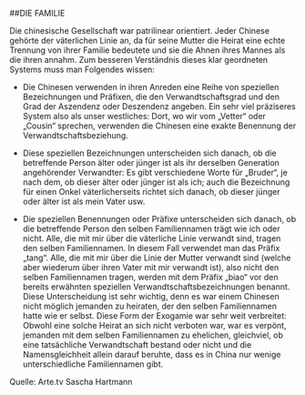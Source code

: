 ##DIE FAMILIE

Die chinesische Gesellschaft war patrilinear orientiert. Jeder Chinese gehörte der väterlichen Linie an, da für seine Mutter die Heirat eine echte Trennung von ihrer Familie bedeutete und sie die Ahnen ihres Mannes als die ihren annahm. Zum besseren Verständnis dieses klar geordneten Systems muss man Folgendes wissen:

* Die Chinesen verwenden in ihren Anreden eine Reihe von speziellen Bezeichnungen und Präfixen, die den Verwandtschaftsgrad und den Grad der Aszendenz oder Deszendenz angeben. Ein sehr viel präziseres System also als unser westliches: Dort, wo wir vom „Vetter“ oder „Cousin“ sprechen, verwenden die Chinesen eine exakte Benennung der Verwandtschaftsbeziehung.

* Diese speziellen Bezeichnungen unterscheiden sich danach, ob die betreffende Person älter oder jünger ist als ihr derselben Generation angehörender Verwandter: Es gibt verschiedene Worte für „Bruder“, je nach dem, ob dieser älter oder jünger ist als ich; auch die Bezeichnung für einen Onkel väterlicherseits richtet sich danach, ob dieser jünger oder älter ist als mein Vater usw.

* Die speziellen Benennungen oder Präfixe unterscheiden sich danach, ob die betreffende Person den selben Familiennamen trägt wie ich oder nicht.
Alle, die mit mir über die väterliche Linie verwandt sind, tragen den selben Familiennamen. In diesem Fall verwendet man das Präfix „tang“. Alle, die mit mir über die Linie der Mutter verwandt sind (welche aber wiederum über ihren Vater mit mir verwandt ist), also nicht den selben Familiennamen tragen, werden mit dem Präfix „biao“ vor den bereits erwähnten speziellen Verwandtschaftsbezeichnungen benannt. Diese Unterscheidung ist sehr wichtig, denn es war einem Chinesen nicht möglich jemanden zu heiraten, der den selben Familiennamen hatte wie er selbst. Diese Form der Exogamie war sehr weit verbreitet: Obwohl eine solche Heirat an sich nicht verboten war, war es verpönt, jemanden mit dem selben Familiennamen zu ehelichen, gleichviel, ob eine tatsächliche Verwandtschaft bestand oder nicht und die Namensgleichheit allein darauf beruhte, dass es in China nur wenige unterschiedliche Familiennamen gibt.

Quelle: Arte.tv
Sascha Hartmann